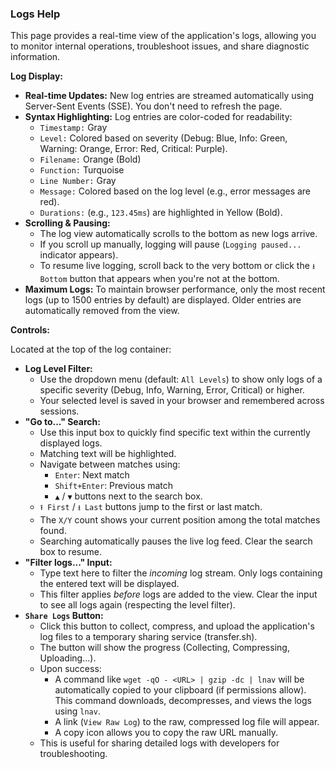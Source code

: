 ### Logs Help

This page provides a real-time view of the application's logs, allowing you to monitor internal operations, troubleshoot issues, and share diagnostic information.

**Log Display:**

*   **Real-time Updates:** New log entries are streamed automatically using Server-Sent Events (SSE). You don't need to refresh the page.
*   **Syntax Highlighting:** Log entries are color-coded for readability:
    *   `Timestamp:` Gray
    *   `Level:` Colored based on severity (Debug: Blue, Info: Green, Warning: Orange, Error: Red, Critical: Purple).
    *   `Filename:` Orange (Bold)
    *   `Function:` Turquoise
    *   `Line Number:` Gray
    *   `Message:` Colored based on the log level (e.g., error messages are red).
    *   `Durations:` (e.g., `123.45ms`) are highlighted in Yellow (Bold).
*   **Scrolling & Pausing:**
    *   The log view automatically scrolls to the bottom as new logs arrive.
    *   If you scroll up manually, logging will pause (`Logging paused...` indicator appears).
    *   To resume live logging, scroll back to the very bottom or click the `⭳ Bottom` button that appears when you're not at the bottom.
*   **Maximum Logs:** To maintain browser performance, only the most recent logs (up to 1500 entries by default) are displayed. Older entries are automatically removed from the view.

**Controls:**

Located at the top of the log container:

*   **Log Level Filter:**
    *   Use the dropdown menu (default: `All Levels`) to show only logs of a specific severity (Debug, Info, Warning, Error, Critical) or higher.
    *   Your selected level is saved in your browser and remembered across sessions.
*   **"Go to..." Search:**
    *   Use this input box to quickly find specific text within the currently displayed logs.
    *   Matching text will be highlighted.
    *   Navigate between matches using:
        *   `Enter`: Next match
        *   `Shift+Enter`: Previous match
        *   `▲` / `▼` buttons next to the search box.
    *   `⭱ First` / `⭳ Last` buttons jump to the first or last match.
    *   The `X/Y` count shows your current position among the total matches found.
    *   Searching automatically pauses the live log feed. Clear the search box to resume.
*   **"Filter logs..." Input:**
    *   Type text here to filter the *incoming* log stream. Only logs containing the entered text will be displayed.
    *   This filter applies *before* logs are added to the view. Clear the input to see all logs again (respecting the level filter).
*   **`Share Logs` Button:**
    *   Click this button to collect, compress, and upload the application's log files to a temporary sharing service (transfer.sh).
    *   The button will show the progress (Collecting, Compressing, Uploading...).
    *   Upon success:
        *   A command like `wget -qO - <URL> | gzip -dc | lnav` will be automatically copied to your clipboard (if permissions allow). This command downloads, decompresses, and views the logs using `lnav`.
        *   A link (`View Raw Log`) to the raw, compressed log file will appear.
        *   A copy icon allows you to copy the raw URL manually.
    *   This is useful for sharing detailed logs with developers for troubleshooting.
